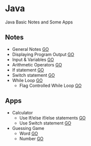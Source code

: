 # Java
Java Basic Notes and Some Apps

## Notes

  * General Notes [GO](https://github.com/HopeMashal/Java/blob/master/Notes/lesson_1.java)
  * Displaying Program Output [GO](https://github.com/HopeMashal/Java/blob/master/Notes/lesson_2.java)
  * Input & Variables [GO](https://github.com/HopeMashal/Java/blob/master/Notes/lesson_3.java)
  * Arithmetic Operators [GO](https://github.com/HopeMashal/Java/blob/master/Notes/lesson_4.java)
  * If statement [GO](https://github.com/HopeMashal/Java/blob/master/Notes/lesson_5.java)
  * Switch statement [GO](https://github.com/HopeMashal/Java/blob/master/Notes/lesson_6.java)
  * While Loop [GO](https://github.com/HopeMashal/Java/blob/master/Notes/lesson_7.java)
    * Flag Controlled While Loop [GO](https://github.com/HopeMashal/Java/blob/master/Notes/lesson_8.java)


## Apps

  * Calculator
    * Use If/else if/else statements [GO](https://github.com/HopeMashal/Java/blob/master/Apps/easy_calculator.java)
    * Use Switch statement [GO](https://github.com/HopeMashal/Java/blob/master/Apps/calculator.java)
  * Guessing Game 
    * Word [GO](https://github.com/HopeMashal/Java/blob/master/Apps/Guessing_Game.java)
    * Number [GO](https://github.com/HopeMashal/Java/blob/master/Apps/GuessingGame.java)